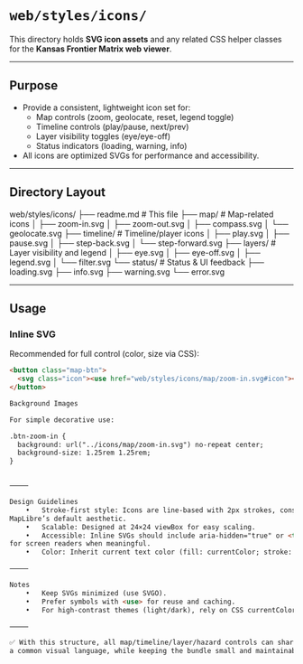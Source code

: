# `web/styles/icons/`

This directory holds **SVG icon assets** and any related CSS helper classes  
for the **Kansas Frontier Matrix web viewer**.

---

## Purpose

- Provide a consistent, lightweight icon set for:
  - Map controls (zoom, geolocate, reset, legend toggle)
  - Timeline controls (play/pause, next/prev)
  - Layer visibility toggles (eye/eye-off)
  - Status indicators (loading, warning, info)
- All icons are optimized SVGs for performance and accessibility.

---

## Directory Layout

web/styles/icons/
├── readme.md          # This file
├── map/               # Map-related icons
│   ├── zoom-in.svg
│   ├── zoom-out.svg
│   ├── compass.svg
│   └── geolocate.svg
├── timeline/          # Timeline/player icons
│   ├── play.svg
│   ├── pause.svg
│   ├── step-back.svg
│   └── step-forward.svg
├── layers/            # Layer visibility and legend
│   ├── eye.svg
│   ├── eye-off.svg
│   ├── legend.svg
│   └── filter.svg
└── status/            # Status & UI feedback
├── loading.svg
├── info.svg
├── warning.svg
└── error.svg

---

## Usage

### Inline SVG
Recommended for full control (color, size via CSS):

```html
<button class="map-btn">
  <svg class="icon"><use href="web/styles/icons/map/zoom-in.svg#icon"></use></svg>
</button>

Background Images

For simple decorative use:

.btn-zoom-in {
  background: url("../icons/map/zoom-in.svg") no-repeat center;
  background-size: 1.25rem 1.25rem;
}


⸻

Design Guidelines
	•	Stroke-first style: Icons are line-based with 2px strokes, consistent with
MapLibre’s default aesthetic.
	•	Scalable: Designed at 24×24 viewBox for easy scaling.
	•	Accessible: Inline SVGs should include aria-hidden="true" or <title>
for screen readers when meaningful.
	•	Color: Inherit current text color (fill: currentColor; stroke: currentColor;).

⸻

Notes
	•	Keep SVGs minimized (use SVGO).
	•	Prefer symbols with <use> for reuse and caching.
	•	For high-contrast themes (light/dark), rely on CSS currentColor.

⸻

✅ With this structure, all map/timeline/layer/hazard controls can share
a common visual language, while keeping the bundle small and maintainable.

